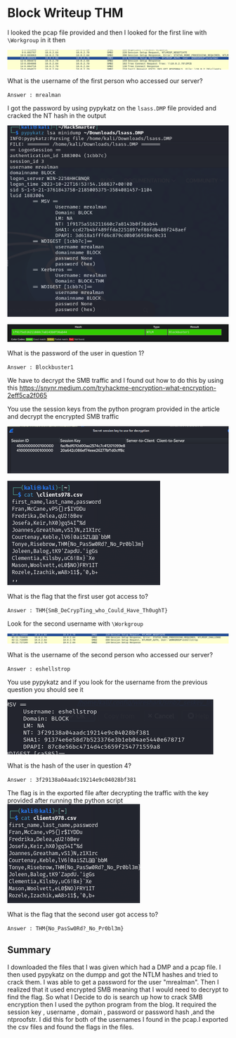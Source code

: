 # Block Writeup THM



I looked the pcap file provided and then I looked for the first line with `\Workgroup` in it then 

![Screenshot](https://github.com/SNUFFKEY/Writeups/blob/main/Pasted%20image%2020240904200416.png)

What is the username of the first person who accessed our server?  

`Answer : mrealman`

I got the password by using pypykatz on the `lsass.DMP` file provided and cracked the NT hash in the output

![Screenshot](https://github.com/SNUFFKEY/Writeups/blob/main/Pasted%20image%2020240904200553.png)

![](https://github.com/SNUFFKEY/Writeups/blob/main/Pasted%20image%2020240904200632.png)

What is the password of the user in question 1?

`Answer : Blockbuster1`


We have to decrypt the SMB traffic and I found out how to do this by using this https://snynr.medium.com/tryhackme-encryption-what-encryption-2eff5ca2f065


You use the session keys from the python program provided in the article and decrypt the encrypted SMB traffic 

![](https://github.com/SNUFFKEY/Writeups/blob/main/Pasted%20image%2020240904201446.png)

![](https://github.com/SNUFFKEY/Writeups/blob/main/Pasted%20image%2020240904201207.png)

What is the flag that the first user got access to?  

`Answer : THM{SmB_DeCrypTing_who_Could_Have_Th0ughT}`


Look for the second username with `\Workgroup` 

![](https://github.com/SNUFFKEY/Writeups/blob/main/Pasted%20image%2020240904201320.png)

What is the username of the second person who accessed our server?  

`Answer : eshellstrop`

You use pypykatz and if you look for the username from the previous question you should see it 


![](https://github.com/SNUFFKEY/Writeups/blob/main/Pasted%20image%2020240904201749.png)

What is the hash of the user in question 4?

`Answer : 3f29138a04aadc19214e9c04028bf381`


The flag is in the exported file after decrypting the traffic with the key provided after running the python script 
![](https://github.com/SNUFFKEY/Writeups/blob/main/Pasted%20image%2020240904201014.png)

What is the flag that the second user got access to?

`Answer : THM{No_PasSw0Rd?_No_Pr0bl3m}`


## Summary

I downloaded the files that I was given which had a DMP and a pcap file. I then used pypykatz on the dumpp and got the NTLM hashes and tried to crack them. I was able to get 
a password for the user "mrealman". Then I realized that it used encrypted SMB meaning that I would need to decrypt to find the flag. So what I Decide to do is search up how
to crack SMB encryption then I used the python program from the blog. It required the session key , username , domain , password or password hash ,and the ntproofstr. I did
this for both of the usernames I found in the pcap.I exported the csv files and found the flags in the files.
